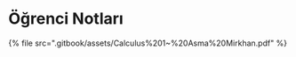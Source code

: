 # Öğrenci Notları

<!--Index-->

{% file src=".gitbook/assets/Calculus%201~%20Asma%20Mirkhan.pdf" %}

<!--Index-->
